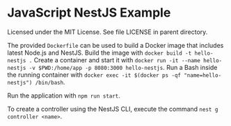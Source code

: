 JavaScript NestJS Example
=========================

Licensed under the MIT License. See file LICENSE in parent directory.

The provided `Dockerfile` can be used to build a Docker image that includes latest Node.js and NestJS. Build the image with `docker build -t hello-nestjs .` Create a container and start it with `docker run -it --name hello-nestjs -v $PWD:/home/app -p 8080:3000 hello-nestjs`. Run a Bash inside the running container with `docker exec -it $(docker ps -qf "name=hello-nestjs") /bin/bash`.

Run the application with `npm run start`.

To create a controller using the NestJS CLI, execute the command `nest g controller <name>`.

